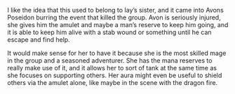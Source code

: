 I like the idea that this used to belong to Iay’s sister, and it came into Avons Poseidon burring the event that killed the group. Avon is seriously injured, she gives him the amulet and maybe a man’s reserve to keep him going, and it is able to keep him alive with a stab wound or something until he can escape and find help.

It would make sense for her to have it because she is the most skilled mage in the group and a seasoned adventurer. She has the mana reserves to really make use of it, and it allows her to sort of tank at the same time as she focuses on supporting others. Her aura might even be useful to shield others via the amulet alone, like maybe in the scene with the dragon fire.